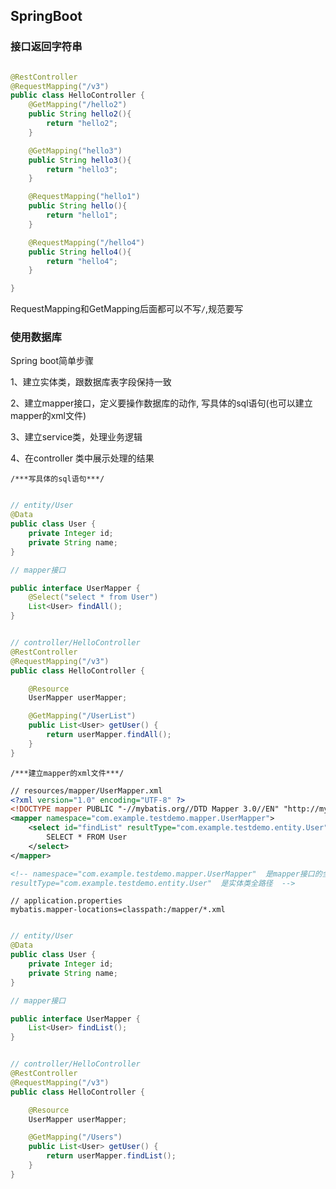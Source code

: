 

## SpringBoot 

### 接口返回字符串

``` java

@RestController
@RequestMapping("/v3")
public class HelloController {
    @GetMapping("/hello2")
    public String hello2(){
        return "hello2";
    }

    @GetMapping("hello3")
    public String hello3(){
        return "hello3";
    }

    @RequestMapping("hello1")
    public String hello(){
        return "hello1";
    }

    @RequestMapping("/hello4")
    public String hello4(){
        return "hello4";
    }

}
```

RequestMapping和GetMapping后面都可以不写`/`,规范要写

### 使用数据库

Spring boot简单步骤

1、建立实体类，跟数据库表字段保持一致

2、建立mapper接口，定义要操作数据库的动作, 写具体的sql语句(也可以建立mapper的xml文件)

3、建立service类，处理业务逻辑

4、在controller 类中展示处理的结果



`/***写具体的sql语句***/`

``` java

// entity/User
@Data
public class User {
    private Integer id;
    private String name;
}

// mapper接口

public interface UserMapper {
    @Select("select * from User")
    List<User> findAll();
}


// controller/HelloController
@RestController
@RequestMapping("/v3")
public class HelloController {

    @Resource
    UserMapper userMapper;

    @GetMapping("/UserList")
    public List<User> getUser() {
        return userMapper.findAll();
    }
}
```

`/***建立mapper的xml文件***/`

``` xml
// resources/mapper/UserMapper.xml
<?xml version="1.0" encoding="UTF-8" ?>
<!DOCTYPE mapper PUBLIC "-//mybatis.org//DTD Mapper 3.0//EN" "http://mybatis.org/dtd/mybatis-3-mapper.dtd" >
<mapper namespace="com.example.testdemo.mapper.UserMapper">
    <select id="findList" resultType="com.example.testdemo.entity.User">
        SELECT * FROM User
    </select>
</mapper>

<!-- namespace="com.example.testdemo.mapper.UserMapper"  是mapper接口的全路径名称
resultType="com.example.testdemo.entity.User"  是实体类全路径  -->
```

``` 
// application.properties
mybatis.mapper-locations=classpath:/mapper/*.xml
```

``` java

// entity/User
@Data
public class User {
    private Integer id;
    private String name;
}

// mapper接口

public interface UserMapper {
    List<User> findList();
}


// controller/HelloController
@RestController
@RequestMapping("/v3")
public class HelloController {

    @Resource
    UserMapper userMapper;

    @GetMapping("/Users")
    public List<User> getUser() {
        return userMapper.findList();
    }
}
```

